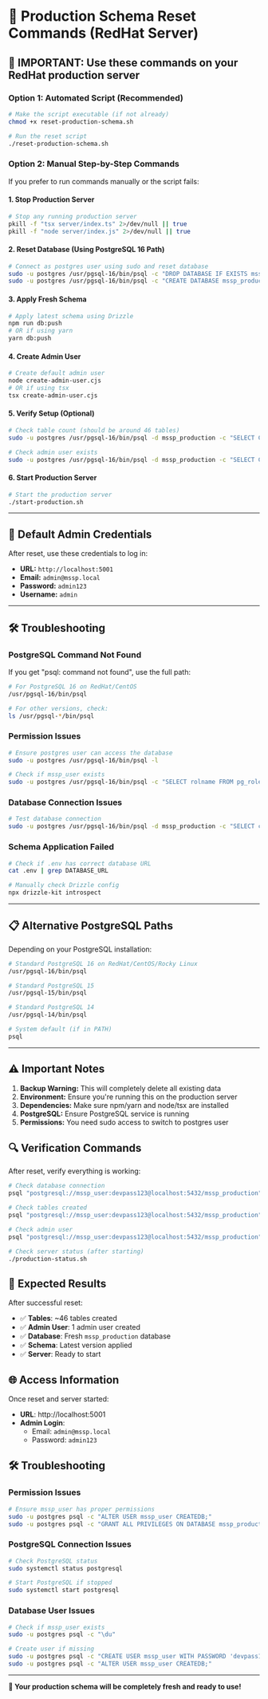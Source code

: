 # 🔄 Production Schema Reset Commands (RedHat Server)

## 🚨 IMPORTANT: Use these commands on your RedHat production server

### **Option 1: Automated Script (Recommended)**

```bash
# Make the script executable (if not already)
chmod +x reset-production-schema.sh

# Run the reset script
./reset-production-schema.sh
```

### **Option 2: Manual Step-by-Step Commands**

If you prefer to run commands manually or the script fails:

#### **1. Stop Production Server**
```bash
# Stop any running production server
pkill -f "tsx server/index.ts" 2>/dev/null || true
pkill -f "node server/index.js" 2>/dev/null || true
```

#### **2. Reset Database (Using PostgreSQL 16 Path)**
```bash
# Connect as postgres user using sudo and reset database
sudo -u postgres /usr/pgsql-16/bin/psql -c "DROP DATABASE IF EXISTS mssp_production;"
sudo -u postgres /usr/pgsql-16/bin/psql -c "CREATE DATABASE mssp_production OWNER mssp_user;"
```

#### **3. Apply Fresh Schema**
```bash
# Apply latest schema using Drizzle
npm run db:push
# OR if using yarn
yarn db:push
```

#### **4. Create Admin User**
```bash
# Create default admin user
node create-admin-user.cjs
# OR if using tsx
tsx create-admin-user.cjs
```

#### **5. Verify Setup (Optional)**
```bash
# Check table count (should be around 46 tables)
sudo -u postgres /usr/pgsql-16/bin/psql -d mssp_production -c "SELECT COUNT(*) as table_count FROM information_schema.tables WHERE table_schema = 'public';"

# Check admin user exists
sudo -u postgres /usr/pgsql-16/bin/psql -d mssp_production -c "SELECT COUNT(*) as user_count FROM users;"
```

#### **6. Start Production Server**
```bash
# Start the production server
./start-production.sh
```

---

## 🔐 **Default Admin Credentials**

After reset, use these credentials to log in:

- **URL:** `http://localhost:5001`
- **Email:** `admin@mssp.local`
- **Password:** `admin123`
- **Username:** `admin`

---

## 🛠️ **Troubleshooting**

### **PostgreSQL Command Not Found**
If you get "psql: command not found", use the full path:
```bash
# For PostgreSQL 16 on RedHat/CentOS
/usr/pgsql-16/bin/psql

# For other versions, check:
ls /usr/pgsql-*/bin/psql
```

### **Permission Issues**
```bash
# Ensure postgres user can access the database
sudo -u postgres /usr/pgsql-16/bin/psql -l

# Check if mssp_user exists
sudo -u postgres /usr/pgsql-16/bin/psql -c "SELECT rolname FROM pg_roles WHERE rolname = 'mssp_user';"
```

### **Database Connection Issues**
```bash
# Test database connection
sudo -u postgres /usr/pgsql-16/bin/psql -d mssp_production -c "SELECT current_database();"
```

### **Schema Application Failed**
```bash
# Check if .env has correct database URL
cat .env | grep DATABASE_URL

# Manually check Drizzle config
npx drizzle-kit introspect
```

---

## 📋 **Alternative PostgreSQL Paths**

Depending on your PostgreSQL installation:

```bash
# Standard PostgreSQL 16 on RedHat/CentOS/Rocky Linux
/usr/pgsql-16/bin/psql

# Standard PostgreSQL 15
/usr/pgsql-15/bin/psql

# Standard PostgreSQL 14
/usr/pgsql-14/bin/psql

# System default (if in PATH)
psql
```

---

## ⚠️ **Important Notes**

1. **Backup Warning:** This will completely delete all existing data
2. **Environment:** Ensure you're running this on the production server
3. **Dependencies:** Make sure npm/yarn and node/tsx are installed
4. **PostgreSQL:** Ensure PostgreSQL service is running
5. **Permissions:** You need sudo access to switch to postgres user

## 🔍 Verification Commands

After reset, verify everything is working:

```bash
# Check database connection
psql "postgresql://mssp_user:devpass123@localhost:5432/mssp_production" -c "SELECT version();"

# Check tables created
psql "postgresql://mssp_user:devpass123@localhost:5432/mssp_production" -c "\dt"

# Check admin user
psql "postgresql://mssp_user:devpass123@localhost:5432/mssp_production" -c "SELECT email, role FROM users WHERE role = 'admin';"

# Check server status (after starting)
./production-status.sh
```

## 🚀 Expected Results

After successful reset:

- ✅ **Tables**: ~46 tables created
- ✅ **Admin User**: 1 admin user created
- ✅ **Database**: Fresh `mssp_production` database
- ✅ **Schema**: Latest version applied
- ✅ **Server**: Ready to start

## 🌐 Access Information

Once reset and server started:

- **URL**: http://localhost:5001
- **Admin Login**: 
  - Email: `admin@mssp.local`
  - Password: `admin123`

## 🛠️ Troubleshooting

### **Permission Issues**
```bash
# Ensure mssp_user has proper permissions
sudo -u postgres psql -c "ALTER USER mssp_user CREATEDB;"
sudo -u postgres psql -c "GRANT ALL PRIVILEGES ON DATABASE mssp_production TO mssp_user;"
```

### **PostgreSQL Connection Issues**
```bash
# Check PostgreSQL status
sudo systemctl status postgresql

# Start PostgreSQL if stopped
sudo systemctl start postgresql
```

### **Database User Issues**
```bash
# Check if mssp_user exists
sudo -u postgres psql -c "\du"

# Create user if missing
sudo -u postgres psql -c "CREATE USER mssp_user WITH PASSWORD 'devpass123';"
sudo -u postgres psql -c "ALTER USER mssp_user CREATEDB;"
```

---

**🎉 Your production schema will be completely fresh and ready to use!** 